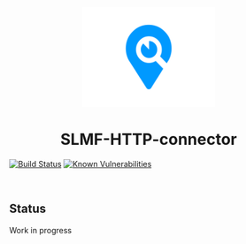 <div align="center">
  <img height="180px" width="240px" src="images/logo.svg">
  <h1>SLMF-HTTP-connector</h1>
</div>

[![Build Status](https://travis-ci.org/F-Army/SLMF-HTTP-connector.svg?branch=master)](https://travis-ci.org/F-Army/SLMF-HTTP-connector)
[![Known Vulnerabilities](https://snyk.io/test/github/F-Army/SLMF-HTTP-connector/badge.svg)](https://snyk.io/test/github/F-Army/SLMF-HTTP-connector)

<br/>

Status
----------
Work in progress

